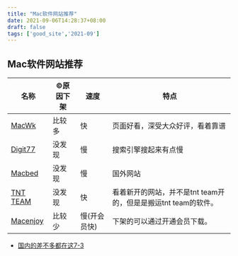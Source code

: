 ```yaml
---
title: "Mac软件网站推荐"
date: 2021-09-06T14:28:37+08:00
draft: false
tags: ['good_site','2021-09']
---
```

## Mac软件网站推荐
| 名称          | ©️原因下架 | 速度         | 特点                                                         |
| ------------- | --------- | ------------ | ------------------------------------------------------------ |
| [MacWk][1]    | 比较多    | 快           | 页面好看，深受大众好评，看着靠谱                             |
| [Digit77][2]  | 没发现    | 慢           | 搜索引擎搜起来有点慢                                         |
| [Macbed][4]   | 没发现    | 慢           | 国外网站                                                     |
| [TNT TEAM][5] | 没发现    | 快           | 看着新开的网站，并不是tnt team开的，但是是搬运tnt team的软件。 |
| [Macenjoy][6] | 比较少    | 慢(开会员快) | 下架的可以通过开通会员下载。                                 |

* [国内的差不多都在这7-3][3] 

[1]: https://macwk.com
[2]: https://www.digit77.com
[3]: https://axutongxue.com
[4]:https://www.macbed.com
[5]:http://www.imactnt.com
[6]:https://www.macenjoy.co

